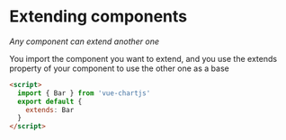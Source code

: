 # Extending components

*Any component can extend another one*

You import the component you want to extend, and you use the extends property of your component to use the other one as a base
```HTML
<script>
  import { Bar } from 'vue-chartjs'
  export default {
    extends: Bar
  }
</script>
```
